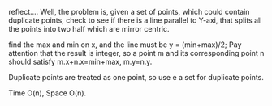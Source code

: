 
reflect....  Well, the problem is, given a set of points, which could contain duplicate points,  check to see if there is a line parallel to Y-axi, that splits all the points into two half which are mirror centric.   

find the max and min on x, and the line must be y = (min+max)/2;  Pay attention that the result is integer, so a point m and its corresponding point n should  satisfy m.x+n.x=min+max,  m.y=n.y.    

Duplicate points are treated as one point, so use e a set for duplicate points.  

Time O(n), Space O(n).   

 


